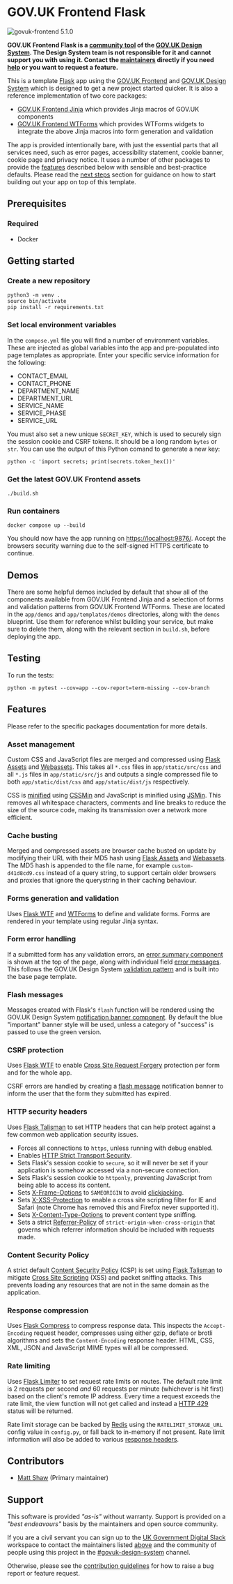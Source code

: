 # GOV.UK Frontend Flask

![govuk-frontend 5.1.0](https://img.shields.io/badge/govuk--frontend%20version-5.1.0-005EA5?logo=gov.uk&style=flat)

**GOV.UK Frontend Flask is a [community tool](https://design-system.service.gov.uk/community/resources-and-tools/) of the [GOV.UK Design System](https://design-system.service.gov.uk/). The Design System team is not responsible for it and cannot support you with using it. Contact the [maintainers](#contributors) directly if you need [help](#support) or you want to request a feature.**

This is a template [Flask](https://flask.palletsprojects.com) app using the [GOV.UK Frontend](https://frontend.design-system.service.gov.uk/) and [GOV.UK Design System](https://design-system.service.gov.uk/) which is designed to get a new project started quicker. It is also a reference implementation of two core packages:

- [GOV.UK Frontend Jinja](https://github.com/LandRegistry/govuk-frontend-jinja) which provides Jinja macros of GOV.UK components
- [GOV.UK Frontend WTForms](https://github.com/LandRegistry/govuk-frontend-wtf) which provides WTForms widgets to integrate the above Jinja macros into form generation and validation

The app is provided intentionally bare, with just the essential parts that all services need, such as error pages, accessibility statement, cookie banner, cookie page and privacy notice. It uses a number of other packages to provide the [features](#features) described below with sensible and best-practice defaults. Please read the [next steps](#next-steps) section for guidance on how to start building out your app on top of this template.

## Prerequisites

### Required

- Docker

## Getting started

### Create a new repository

```shell
python3 -m venv .
source bin/activate
pip install -r requirements.txt
```

### Set local environment variables

In the `compose.yml` file you will find a number of environment variables. These are injected as global variables into the app and pre-populated into page templates as appropriate. Enter your specific service information for the following:

- CONTACT_EMAIL
- CONTACT_PHONE
- DEPARTMENT_NAME
- DEPARTMENT_URL
- SERVICE_NAME
- SERVICE_PHASE
- SERVICE_URL

You must also set a new unique `SECRET_KEY`, which is used to securely sign the session cookie and CSRF tokens. It should be a long random `bytes` or `str`. You can use the output of this Python comand to generate a new key:

```shell
python -c 'import secrets; print(secrets.token_hex())'
```

### Get the latest GOV.UK Frontend assets

```shell
./build.sh
```

### Run containers

```shell
docker compose up --build
```

You should now have the app running on <https://localhost:9876/>. Accept the browsers security warning due to the self-signed HTTPS certificate to continue.

## Demos

There are some helpful demos included by default that show all of the components available from GOV.UK Frontend Jinja and a selection of forms and validation patterns from GOV.UK Frontend WTForms. These are located in the `app/demos` and `app/templates/demos` directories, along with the `demos` blueprint. Use them for reference whilst building your service, but make sure to delete them, along with the relevant section in `build.sh`, before deploying the app.

## Testing

To run the tests:

```shell
python -m pytest --cov=app --cov-report=term-missing --cov-branch
```

## Features

Please refer to the specific packages documentation for more details.

### Asset management

Custom CSS and JavaScript files are merged and compressed using [Flask Assets](https://flask-assets.readthedocs.io/en/latest/) and [Webassets](https://webassets.readthedocs.io/en/latest/). This takes all `*.css` files in `app/static/src/css` and all `*.js` files in `app/static/src/js` and outputs a single compressed file to both `app/static/dist/css` and `app/static/dist/js` respectively.

CSS is [minified](https://en.wikipedia.org/wiki/Minification_(programming)) using [CSSMin](https://github.com/zacharyvoase/cssmin) and JavaScript is minified using [JSMin](https://github.com/tikitu/jsmin/). This removes all whitespace characters, comments and line breaks to reduce the size of the source code, making its transmission over a network more efficient.

### Cache busting

Merged and compressed assets are browser cache busted on update by modifying their URL with their MD5 hash using [Flask Assets](https://flask-assets.readthedocs.io/en/latest/) and [Webassets](https://webassets.readthedocs.io/en/latest/). The MD5 hash is appended to the file name, for example `custom-d41d8cd9.css` instead of a query string, to support certain older browsers and proxies that ignore the querystring in their caching behaviour.

### Forms generation and validation

Uses [Flask WTF](https://flask-wtf.readthedocs.io/en/stable/) and [WTForms](https://wtforms.readthedocs.io) to define and validate forms. Forms are rendered in your template using regular Jinja syntax.

### Form error handling

If a submitted form has any validation errors, an [error summary component](https://design-system.service.gov.uk/components/error-summary/) is shown at the top of the page, along with individual field [error messages](https://design-system.service.gov.uk/components/error-message/). This follows the GOV.UK Design System [validation pattern](https://design-system.service.gov.uk/patterns/validation/) and is built into the base page template.

### Flash messages

Messages created with Flask's `flash` function will be rendered using the GOV.UK Design System [notification banner component](https://design-system.service.gov.uk/components/notification-banner/). By default the blue "important" banner style will be used, unless a category of "success" is passed to use the green version.

### CSRF protection

Uses [Flask WTF](https://flask-wtf.readthedocs.io/en/stable/) to enable [Cross Site Request Forgery](https://en.wikipedia.org/wiki/Cross-site_request_forgery) protection per form and for the whole app.

CSRF errors are handled by creating a [flash message](#flash-messages) notification banner to inform the user that the form they submitted has expired.

### HTTP security headers

Uses [Flask Talisman](https://github.com/GoogleCloudPlatform/flask-talisman) to set HTTP headers that can help protect against a few common web application security issues.

- Forces all connections to `https`, unless running with debug enabled.
- Enables [HTTP Strict Transport Security](https://developer.mozilla.org/en-US/docs/Web/HTTP/Headers/Strict-Transport-Security).
- Sets Flask's session cookie to `secure`, so it will never be set if your application is somehow accessed via a non-secure connection.
- Sets Flask's session cookie to `httponly`, preventing JavaScript from being able to access its content.
- Sets [X-Frame-Options](https://developer.mozilla.org/en-US/docs/Web/HTTP/Headers/X-Frame-Options) to `SAMEORIGIN` to avoid [clickjacking](https://en.wikipedia.org/wiki/Clickjacking).
- Sets [X-XSS-Protection](https://developer.mozilla.org/en-US/docs/Web/HTTP/Headers/X-XSS-Protection) to enable a cross site scripting filter for IE and Safari (note Chrome has removed this and Firefox never supported it).
- Sets [X-Content-Type-Options](https://developer.mozilla.org/en-US/docs/Web/HTTP/Headers/X-Content-Type-Options) to prevent content type sniffing.
- Sets a strict [Referrer-Policy](https://developer.mozilla.org/en-US/docs/Web/HTTP/Headers/Referrer-Policy) of `strict-origin-when-cross-origin` that governs which referrer information should be included with requests made.

### Content Security Policy

A strict default [Content Security Policy](https://developer.mozilla.org/en-US/docs/Web/HTTP/CSP) (CSP) is set using [Flask Talisman](https://github.com/GoogleCloudPlatform/flask-talisman) to mitigate [Cross Site Scripting](https://developer.mozilla.org/en-US/docs/Web/Security/Types_of_attacks#cross-site_scripting_xss) (XSS) and packet sniffing attacks. This prevents loading any resources that are not in the same domain as the application.

### Response compression

Uses [Flask Compress](https://github.com/colour-science/flask-compress) to compress response data. This inspects the `Accept-Encoding` request header, compresses using either gzip, deflate or brotli algorithms and sets the `Content-Encoding` response header. HTML, CSS, XML, JSON and JavaScript MIME types will all be compressed.

### Rate limiting

Uses [Flask Limiter](https://flask-limiter.readthedocs.io/en/stable/) to set request rate limits on routes. The default rate limit is 2 requests per second _and_ 60 requests per minute (whichever is hit first) based on the client's remote IP address. Every time a request exceeds the rate limit, the view function will not get called and instead a [HTTP 429](https://developer.mozilla.org/en-US/docs/Web/HTTP/Status/429) status will be returned.

Rate limit storage can be backed by [Redis](https://redis.io/) using the `RATELIMIT_STORAGE_URL` config value in `config.py`, or fall back to in-memory if not present. Rate limit information will also be added to various [response headers](https://flask-limiter.readthedocs.io/en/stable/#rate-limiting-headers).

## Contributors

- [Matt Shaw](https://github.com/matthew-shaw) (Primary maintainer)

## Support

This software is provided _"as-is"_ without warranty. Support is provided on a _"best endeavours"_ basis by the maintainers and open source community.

If you are a civil servant you can sign up to the [UK Government Digital Slack](https://ukgovernmentdigital.slack.com/signup) workspace to contact the maintainers listed [above](#contributors) and the community of people using this project in the [#govuk-design-system](https://ukgovernmentdigital.slack.com/archives/C6DMEH5R6) channel.

Otherwise, please see the [contribution guidelines](CONTRIBUTING.md) for how to raise a bug report or feature request.
